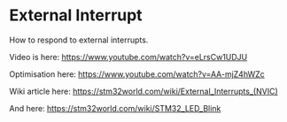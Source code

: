 # External Interrupt

How to respond to external interrupts.

Video is here: https://www.youtube.com/watch?v=eLrsCw1UDJU

Optimisation here: https://www.youtube.com/watch?v=AA-mjZ4hWZc

Wiki article here: https://stm32world.com/wiki/External_Interrupts_(NVIC)

And here: https://stm32world.com/wiki/STM32_LED_Blink
